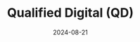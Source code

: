 ---  
layout: startup_page  
title: "Qualified Digital (QD)"  
id: "qualifiedigital.com"  
permalink: "/qualifieddigitalqdqualifiedigital.com08212024/"  
website: "https://qualifiedigital.com"  
funding_round: "Equity"  
funding_amount: ""  
investors: "Stella Point Capital"  
about: "Qualified Digital (QD) is a full-service digital business and experience agency specializing in customer experience and digital transformation. They leverage expertise in B2B and B2C strategy, marketing technology, and data to optimize consumer experiences, teams, and processes for impactful business outcomes. QD focuses on Fortune 500+ companies, cultivating long-term relationships to improve customer experience and digital ROI."  
markets: "Healthcare, Life Sciences, Digital Transformation, Customer Experience, Advertising, Consulting, Digital Marketing, Internet, Marketing, Software, Web Development"  
hq: "Berkeley, California, United States"  
founded_year: "2017"  
linkedin: "https://www.linkedin.com/company/qualifiedigital"  
twitter: "https://twitter.com/Qualifiedigital"  
instagram: ""  
facebook: ""  
crunchbase: "https://www.crunchbase.com/organization/qualified-digital"  
pitchbook: ""  

date_display: "21-Aug-2024"  
date: "2024-08-21"

# SEO Optimization  
meta_title: "Qualified Digital (QD) - Equity"  
meta_description: "Qualified Digital (QD), Qualified Digital (QD) is a full-service digital business and experience agency specializing in customer experience and digital transformation. They l..."  
meta_keywords: "Qualified Digital (QD), Healthcare, Life Sciences, Digital Transformation, Customer Experience, Advertising, Consulting, Digital Marketing, Internet, Marketing, Software, Web Development, Equity funding"  
canonical_url: "https://startup.projectstartups.com/qualifieddigitalqdqualifiedigital.com08212024/"  
---